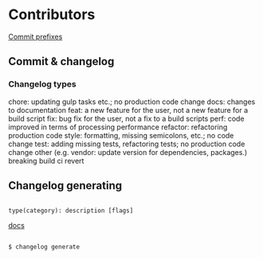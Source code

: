 # Contributors

[Commit prefixes](#commit-prefixes)

## Commit & changelog

### Changelog types

chore: updating gulp tasks etc.; no production code change
docs: changes to documentation
feat: a new feature for the user, not a new feature for a build script
fix: bug fix for the user, not a fix to a build scripts
perf: code improved in terms of processing performance
refactor: refactoring production code
style: formatting, missing semicolons, etc.; no code change
test: adding missing tests, refactoring tests; no production code change
other (e.g. vendor: update version for dependencies, packages.)
breaking
build
ci
revert

## Changelog generating

```

type(category): description [flags]

```

[docs](https://www.npmjs.com/package/generate-changelog)

```

$ changelog generate

```
